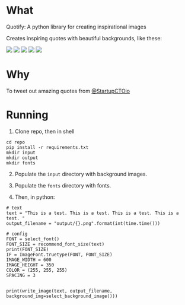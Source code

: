 # What

Quotify: A python library for creating inspirational images

Creates inspiring quotes with beautiful backgrounds, like these:

<img src="https://pbs.twimg.com/media/C3M8s82WEAA1RPJ.jpg:large" />

<img src="https://pbs.twimg.com/media/C3M8sJOWcAAJetr.jpg:large" />

<img src="https://pbs.twimg.com/media/C3M8rp5XUAEDBd0.jpg:large" />

<img src="https://pbs.twimg.com/media/C3M8qYRWAAEplul.jpg:large" />

<img src="https://pbs.twimg.com/media/C3M8tTQWYAEW6ZR.jpg:large" />

# Why

To tweet out amazing quotes from <a href="https://twitter.com/startupctoio">@StartupCTOio</a>

# Running

1. Clone repo, then in shell

```
cd repo
pip install -r requirements.txt
mkdir input 
mkdir output
mkdir fonts

```

2. Populate the `input` directory with background images.

3. Populate the `fonts` directory with fonts.

4. Then, in python:

```
# text
text = "This is a test. This is a test. This is a test. This is a test. "
output_filename = "output/{}.png".format(int(time.time()))

# config
FONT = select_font()
FONT_SIZE = recommend_font_size(text)
print(FONT_SIZE)
IF = ImageFont.truetype(FONT, FONT_SIZE)
IMAGE_WIDTH = 600
IMAGE_HEIGHT = 350
COLOR = (255, 255, 255)
SPACING = 3


print(write_image(text, output_filename, background_img=select_background_image()))


```
